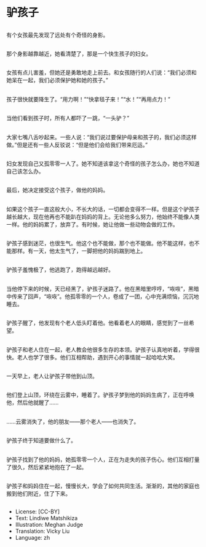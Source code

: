 # 驴孩子

##
有个女孩最先发现了远处有个奇怪的身影。

##
那个身影越靠越近，她看清楚了，那是一个快生孩子的妇女。

##
女孩有点儿害羞，但她还是勇敢地走上前去。和女孩随行的人们说：“我们必须和她呆在一起，我们必须保护她和她的孩子。”

##
孩子很快就要降生了。“用力啊！”“快拿毯子来！”“水！”“再用点力！”

##
当他们看到孩子时，所有人都吓了一跳，“一头驴？”

##
大家七嘴八舌吵起来。一些人说：“我们说过要保护母亲和孩子的，我们必须这样做。”但是还有一些人反驳说：“但是他们会给我们带来厄运。”

##
妇女发现自己又孤零零一人了。她不知道该拿这个奇怪的孩子怎么办，她也不知道自己该怎么办。

##
最后，她决定接受这个孩子，做他的妈妈。

##
如果这个孩子一直这般大小，不长大的话，一切都会变得不一样。但是这个驴孩子越长越大，现在他再也不能趴在妈妈的背上。无论他多么努力，他始终不能像人类一样。他的妈妈累了，放弃了。有时候，她让他做一些动物会做的工作。

##
驴孩子感到迷茫，也很生气。他这个也不能做，那个也不能做。他不能这样，也不能那样。有一天，他太生气了，一脚把他的妈妈踹到地上。

##
驴孩子羞愧极了，他逃跑了，跑得越远越好。

##
当他停下来的时候，天已经黑了，驴孩子迷路了。他在黑暗里哼哼，“咴咴”，黑暗中传来了回声，“咴咴”。他孤零零的一个人，卷成了一团，心中充满烦恼，沉沉地睡去。

##
驴孩子醒了，他发现有个老人低头盯着他。他看着老人的眼睛，感觉到了一丝希望。

##
驴孩子和老人住在一起，老人教会他很多生存的本领。驴孩子认真地听着，学得很快。老人也学了很多。他们互相帮助，遇到开心的事情就一起哈哈大笑。

##
一天早上，老人让驴孩子带他到山顶。

##
他们登上山顶，环绕在云雾中，睡着了。驴孩子梦到他的妈妈生病了，正在呼唤他，然后他就醒了……

##
……云雾消失了，他的朋友——那个老人——也消失了。

##
驴孩子终于知道要做什么了。

##
驴孩子找到了他的妈妈，她孤零零一个人，正在为走失的孩子伤心。他们互相打量了很久，然后紧紧地抱在了一起。

##
驴孩子和妈妈住在一起，慢慢长大，学会了如何共同生活。渐渐的，其他的家庭也搬到他们附近，住了下来。

##
* License: [CC-BY]
* Text: Lindiwe Matshikiza
* Illustration: Meghan Judge
* Translation: Vicky Liu
* Language: zh
